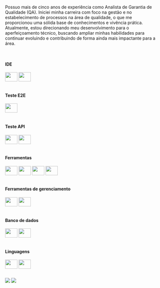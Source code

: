 Possuo mais de cinco anos de experiência como Analista de Garantia de Qualidade (QA). Iniciei minha carreira com foco na gestão e no estabelecimento de processos na área de qualidade, o que me proporcionou uma sólida base de conhecimentos e vivência prática. Atualmente, estou direcionando meu desenvolvimento para o aperfeiçoamento técnico, buscando ampliar minhas habilidades para continuar evoluindo e contribuindo de forma ainda mais impactante para a área.

<div style="display: inline_block"><br>
  <h4 align="left">IDE</h4>
  <img align="center" height="30" width="40" src="https://cdn.jsdelivr.net/gh/devicons/devicon@latest/icons/visualstudio/visualstudio-plain.svg" />
  <img align="center" height="30" width="40" src="https://cdn.jsdelivr.net/gh/devicons/devicon@latest/icons/vscode/vscode-original.svg" />      
</div>

<div style="display: inline_block"><br>
  <h4 align="left">Teste E2E </h4>
  <img align="center" height="30" width="40" src="https://cdn.jsdelivr.net/gh/devicons/devicon@latest/icons/cypressio/cypressio-original.svg" />
</div>

<div style="display: inline_block"><br>
  <h4 align="left">Teste API </h4>
  <img align="center" height="30" width="40" src="https://cdn.jsdelivr.net/gh/devicons/devicon@latest/icons/cypressio/cypressio-original.svg" />
  <img align="center" height="30" width="40"  src="https://cdn.jsdelivr.net/gh/devicons/devicon@latest/icons/postman/postman-original.svg" />                  
</div>


<div style="display: inline_block"><br>
  <h4 align="left">Ferramentas</h4>
  <img align="center" height="30" width="40" src="https://cdn.jsdelivr.net/gh/devicons/devicon@latest/icons/browserstack/browserstack-original.svg" >
  <img align="center" height="30" width="40" src="https://cdn.jsdelivr.net/gh/devicons/devicon@latest/icons/bitbucket/bitbucket-original.svg" />   
  <img  align="center" height="30" width="40" src="https://cdn.jsdelivr.net/gh/devicons/devicon@latest/icons/eslint/eslint-original.svg" />
  <img align="center" height="30" width="40" src="https://cdn.jsdelivr.net/gh/devicons/devicon@latest/icons/confluence/confluence-plain.svg" />  
          
</div>

<div style="display: inline_block"><br>
  <h4 align="left">Ferramentas de gerenciamento </h4>
  <img align="center" height="30" width="40" src="https://cdn.jsdelivr.net/gh/devicons/devicon@latest/icons/jira/jira-original.svg" /> 
  <img align="center" height="30" width="40" src="https://qase.io/images/qase-logo-white.svg" />  
</div>

<div style="display: inline_block"><br>
  <h4 align="left">Banco de dados</h4>
  <img align="center" height="30" width="40" src="https://cdn.jsdelivr.net/gh/devicons/devicon@latest/icons/firebase/firebase-original.svg" />
  <img align="center" height="30" width="40" src="https://cdn.jsdelivr.net/gh/devicons/devicon@latest/icons/mysql/mysql-original.svg" /> 
</div>
  
<div style="display: inline_block"><br>
  <h4 align="left">Linguagens</h4>
  <img align="center" height="30" width="40" src="https://cdn.jsdelivr.net/gh/devicons/devicon@latest/icons/php/php-original.svg" />
  <img align="center"  height="30" width="40" src="https://cdn.jsdelivr.net/gh/devicons/devicon@latest/icons/javascript/javascript-original.svg" />     
</div>
  
  ##
 
<div> 
  <a href = "mailto:nayaracosta092@gmail.com"><img src="https://img.shields.io/badge/-Gmail-%23333?style=for-the-badge&logo=gmail&logoColor=white" target="_blank"></a>
  <a href="https://www.linkedin.com/in/nayara-s-324123141/" target="_blank"><img src="https://img.shields.io/badge/-LinkedIn-%230077B5?style=for-the-badge&logo=linkedin&logoColor=white" target="_blank"></a> 
  
</div>
